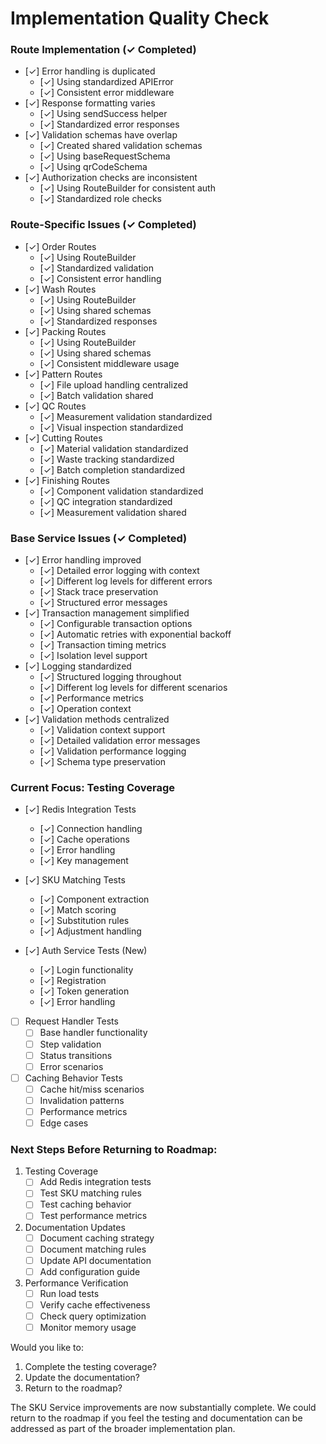 # Implementation Quality Check

### Route Implementation (✓ Completed)
- [✓] Error handling is duplicated
  - [✓] Using standardized APIError
  - [✓] Consistent error middleware
- [✓] Response formatting varies
  - [✓] Using sendSuccess helper
  - [✓] Standardized error responses
- [✓] Validation schemas have overlap
  - [✓] Created shared validation schemas
  - [✓] Using baseRequestSchema
  - [✓] Using qrCodeSchema
- [✓] Authorization checks are inconsistent
  - [✓] Using RouteBuilder for consistent auth
  - [✓] Standardized role checks

### Route-Specific Issues (✓ Completed)
- [✓] Order Routes
  - [✓] Using RouteBuilder
  - [✓] Standardized validation
  - [✓] Consistent error handling
- [✓] Wash Routes
  - [✓] Using RouteBuilder
  - [✓] Using shared schemas
  - [✓] Standardized responses
- [✓] Packing Routes
  - [✓] Using RouteBuilder
  - [✓] Using shared schemas
  - [✓] Consistent middleware usage
- [✓] Pattern Routes
  - [✓] File upload handling centralized
  - [✓] Batch validation shared
- [✓] QC Routes
  - [✓] Measurement validation standardized
  - [✓] Visual inspection standardized
- [✓] Cutting Routes
  - [✓] Material validation standardized
  - [✓] Waste tracking standardized
  - [✓] Batch completion standardized
- [✓] Finishing Routes
  - [✓] Component validation standardized
  - [✓] QC integration standardized
  - [✓] Measurement validation shared

### Base Service Issues (✓ Completed)
- [✓] Error handling improved
  - [✓] Detailed error logging with context
  - [✓] Different log levels for different errors
  - [✓] Stack trace preservation
  - [✓] Structured error messages
- [✓] Transaction management simplified
  - [✓] Configurable transaction options
  - [✓] Automatic retries with exponential backoff
  - [✓] Transaction timing metrics
  - [✓] Isolation level support
- [✓] Logging standardized
  - [✓] Structured logging throughout
  - [✓] Different log levels for different scenarios
  - [✓] Performance metrics
  - [✓] Operation context
- [✓] Validation methods centralized
  - [✓] Validation context support
  - [✓] Detailed validation error messages
  - [✓] Validation performance logging
  - [✓] Schema type preservation

### Current Focus: Testing Coverage
- [✓] Redis Integration Tests
  - [✓] Connection handling
  - [✓] Cache operations
  - [✓] Error handling
  - [✓] Key management

- [✓] SKU Matching Tests
  - [✓] Component extraction
  - [✓] Match scoring
  - [✓] Substitution rules
  - [✓] Adjustment handling

- [✓] Auth Service Tests (New)
  - [✓] Login functionality
  - [✓] Registration
  - [✓] Token generation
  - [✓] Error handling

- [ ] Request Handler Tests
  - [ ] Base handler functionality
  - [ ] Step validation
  - [ ] Status transitions
  - [ ] Error scenarios

- [ ] Caching Behavior Tests
  - [ ] Cache hit/miss scenarios
  - [ ] Invalidation patterns
  - [ ] Performance metrics
  - [ ] Edge cases

### Next Steps Before Returning to Roadmap:
1. Testing Coverage
   - [ ] Add Redis integration tests
   - [ ] Test SKU matching rules
   - [ ] Test caching behavior
   - [ ] Test performance metrics

2. Documentation Updates
   - [ ] Document caching strategy
   - [ ] Document matching rules
   - [ ] Update API documentation
   - [ ] Add configuration guide

3. Performance Verification
   - [ ] Run load tests
   - [ ] Verify cache effectiveness
   - [ ] Check query optimization
   - [ ] Monitor memory usage

Would you like to:
1. Complete the testing coverage?
2. Update the documentation?
3. Return to the roadmap?

The SKU Service improvements are now substantially complete. We could return to the roadmap if you feel the testing and documentation can be addressed as part of the broader implementation plan.